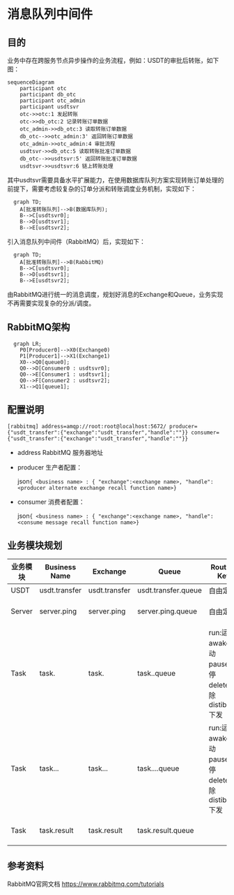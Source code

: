 # 消息队列中间件

## 目的

业务中存在跨服务节点异步操作的业务流程，例如：USDT的审批后转账，如下图：

```mermaid
sequenceDiagram
    participant otc
    participant db_otc
    participant otc_admin
    participant usdtsvr
    otc->>otc:1 发起转账
    otc->>db_otc:2 记录转账订单数据
    otc_admin->>db_otc:3 读取转账订单数据
    db_otc-->>otc_admin:3' 返回转账订单数据
    otc_admin->>otc_admin:4 审批流程
    usdtsvr->>db_otc:5 读取转账批准订单数据
    db_otc-->>usdtsvr:5' 返回转账批准订单数据
    usdtsvr->>usdtsvr:6 链上转账处理
```

其中usdtsvr需要具备水平扩展能力，在使用数据库队列方案实现转账订单处理的前提下，需要考虑较复杂的订单分派和转账调度业务机制，实现如下：
```mermaid
  graph TD;
    A[批准转账队列]-->B(数据库队列);
    B-->C[usdtsvr0];
    B-->D[usdtsvr1];
    B-->E[usdtsvr2];
```
引入消息队列中间件（RabbitMQ）后，实现如下：
```mermaid
  graph TD;
    A[批准转账队列]-->B(RabbitMQ)
    B-->C[usdtsvr0];
    B-->D[usdtsvr1];
    B-->E[usdtsvr2];
```

由RabbitMQ进行统一的消息调度，规划好消息的Exchange和Queue，业务实现不再需要实现复杂的分派/调度。

## RabbitMQ架构

```mermaid
  graph LR;
    P0[Producer0]-->X0(Exchange0)
    P1[Producer1]-->X1(Exchange1)
    X0-->Q0[queue0];
    Q0-->D[Consumer0 : usdtsvr0];
    Q0-->E[Consumer1 : usdtsvr1];
    Q0-->F[Consumer2 : usdtsvr2];
    X1-->Q1[queue1];
```

## 配置说明

`
[rabbitmq]
address=amqp://root:root@localhost:5672/
producer={"usdt_transfer":{"exchange":"usdt_transfer","handle":""}}
consumer={"usdt_transfer":{"exchange":"usdt_transfer","handle":""}}
`

* address RabbitMQ 服务器地址

* producer 生产者配置：

  json`{ <business name> : { "exchange":<exchange name>, "handle":<producer alternate exchange recall function name>}`

* consumer 消费者配置：

  json`{ <business name> : { "exchange":<exchange name>, "handle":<consume message recall function name>}`

## 业务模块规划

| 业务模块 | Business<br>Name | Exchange | Queue | Routing Key | Binding Key | Payload | 生产者  | 消费者 | 备注 |
| ----- | ----- | ----- | ----- | ----- | ----- | ----- | ----- | ----- | ----- |
| USDT | usdt.transfer | usdt.transfer | usdt.transfer.queue | 自由定义 | # |  | otc | usdtsvr |  |
| Server | server.ping | server.ping | server.ping.queue | 自由定义 | # |  | otc<br>usdtsvr<br>eusdsvr | admin |  |
| Task | task.<app name> | task.<app name> | task.<app name>.queue | run:运行<br>awake:启动<br>pause:暂停<br>delete:删除<br>distibute:下发<br> | # |  | admin | otc<br>usdtsvr<br>eusdsvr |  |
| Task | task.<app name>.<region id>.<server id> | task.<app name>.<region id>.<server id> | task.<app name>.<region id>.<server id>.queue | run:运行<br>awake:启动<br>pause:暂停<br>delete:删除<br>distibute:下发<br> | # |   |  admin | otc<br>usdtsvr<br>eusdsvr  |  |
| Task | task.result | task.result | task.result.queue |  | # |  |admin  | otc<br>usdtsvr<br>eusdsvr |  |

## 参考资料

RabbitMQ官网文档 https://www.rabbitmq.com/tutorials
